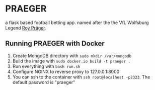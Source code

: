 PRAEGER
=======

a flask based football betting app. named after the the VfL Wolfsburg Legend [Roy Präger](https://de.wikipedia.org/wiki/Roy_Pr%C3%A4ger).

## Running PRAEGER with Docker
1. Create MongoDB directory with `sudo mkdir /var/mongodb`
2. Build the image with `sudo docker.io build -t praeger .`
3. Run everything with `bash run.sh`
4. Configure NGINX to reverse proxy to 127.0.0.1:8000
5. You can ssh to the container with `ssh root@localhost -p2323`. The default password is "praeger"
